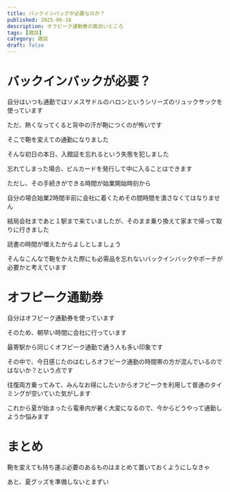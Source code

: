 ```yaml
---
title: バックインバックが必要なのか？
published: 2025-06-16
description: オフピーク通勤券の面白いところ
tags: [雑談]
category: 雑談
draft: false
---
```

# バックインバックが必要？

自分はいつも通勤ではソメスサドルのハロンというシリーズのリュックサックを使っています

ただ、熱くなってくると背中の汗が鞄につくのが怖いです

そこで鞄を変えての通勤になりました

そんな初日の本日、入館証を忘れるという失態を犯しました

忘れてしまった場合、ビルカードを発行して中に入ることはできます

ただし、その手続きができる時間が始業開始時刻から

自分の場合始業2時間半前に会社に着くためその間時間を潰さなくてはなりません

結局会社まであと１駅まで来ていましたが、そのまま乗り換えて家まで帰って取りに行きました

読書の時間が増えたからよしとしましょう

そんなこんなで鞄をかえた際にも必需品を忘れないバックインバックやポーチが必要かと考えています


# オフピーク通勤券

自分はオフピーク通勤券を使っています

そのため、朝早い時間に会社に行っています

最寄駅から同じくオフピーク通勤で通う人も多い印象です

その中で、今日感じたのはむしろオフピーク通勤の時間帯の方が混んでいるのではないか？という点です

往復両方乗ってみて、みんなお得にしたいからオフピークを利用して普通のタイミングが空いていた気がします

これから夏が始まったら電車内が暑く大変になるので、今からどうやって通勤しようか悩みます


# まとめ

鞄を変えても持ち運ぶ必要のあるものはまとめて置いておくようにしなきゃ

あと、夏グッズを準備しないとまずい
